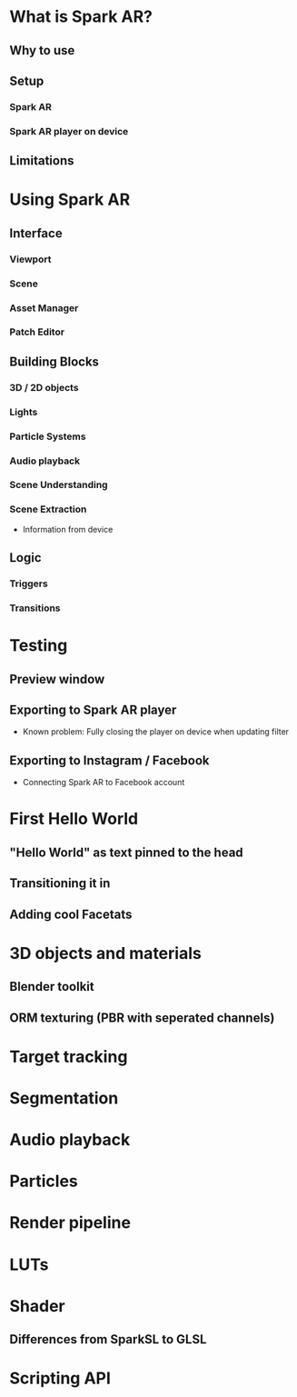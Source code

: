 # What is Spark AR?

## Why to use

## Setup

### Spark AR

### Spark AR player on device

## Limitations

# Using Spark AR

## Interface

### Viewport

### Scene

### Asset Manager

### Patch Editor

## Building Blocks

### 3D / 2D objects

### Lights

### Particle Systems

### Audio playback

### Scene Understanding

### Scene Extraction

* Information from device

## Logic

### Triggers

### Transitions

# Testing

## Preview window

## Exporting to Spark AR player

* Known problem: Fully closing the player on device when updating filter

## Exporting to Instagram / Facebook

* Connecting Spark AR to Facebook account

# First Hello World

## "Hello World" as text pinned to the head

## Transitioning it in

## Adding cool Facetats

# 3D objects and materials

## Blender toolkit

## ORM texturing (PBR with seperated channels)

# Target tracking

# Segmentation

# Audio playback

# Particles

# Render pipeline

# LUTs

# Shader

## Differences from SparkSL to GLSL

# Scripting API